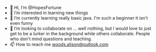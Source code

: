 - 👋 Hi, I’m @HopesFortune
- 👀 I’m interested in learning new things
- 🌱 I’m currently learning really basic java.  I'm such a beginner it isn't even funny
- 💞️ I’m looking to collaborate on ... well nothing, but I would love to just get to be a lurker in the background while others collaborate.  People who don't mind questions and teaching.
- 📫 How to reach me woods.alison@outlook.com

<!---
HopesFortune/HopesFortune is a ✨ special ✨ repository because its `README.md` (this file) appears on your GitHub profile.
You can click the Preview link to take a look at your changes.
--->

